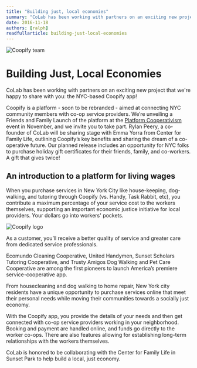```yaml
---
title: "Building just, local economies"
summary: "CoLab has been working with partners on an exciting new project that we're happy to share with you: the NYC-based Coopify app!"
date: 2016-11-18
authors: [ralph]
readfullarticle: building-just-local-economies
---
```

<img src="/assets/img/blog/coopify-team.jpg" class="center-element" alt="Coopify team" />

# Building Just, Local Economies

CoLab has been working with partners on an exciting new project that we're happy to share with you: the NYC-based Coopify app!

Coopify is a platform - soon to be rebranded - aimed at connecting NYC community members with co-op service providers.  We’re unveiling a Friends and Family Launch of the platform at the <a href="http://platformcoop.net/2016">Platform Cooperativism</a> event in November, and we invite you to take part. Rylan Peery, a co-founder of CoLab will be sharing stage with Emma Yorra from Center for Family Life, outlining Coopify’s key benefits and sharing the dream of a co-operative future. Our planned release includes an opportunity for NYC folks to purchase holiday gift certificates for their friends, family, and co-workers.  A gift that gives twice!

## An introduction to a platform for living wages

When you purchase services in New York City like house-keeping, dog-walking, and tutoring through Coopify (vs. Handy, Task Rabbit, etc), you contribute a maximum percentage of your service cost to the workers themselves, supporting an important economic justice initiative for local providers.  Your dollars go into workers' pockets. 

<img src="/assets/img/blog/coopify.png" class="center-element" alt="Coopify logo" />

As a customer, you’ll receive a better quality of service and greater care from dedicated service professionals.

Ecomundo Cleaning Cooperative, United Handymen, Sunset Scholars Tutoring Cooperative, and Trusty Amigos Dog Walking and Pet Care Cooperative are among the first pioneers to launch America’s premiere service-cooperative app.

From housecleaning and dog walking to home repair, New York city residents have a unique opportunity to purchase services online that meet their personal needs while moving their communities towards a socially just economy.    

With the Coopify app, you provide the details of your needs and then get connected with co-op service providers working in your neighborhood. Booking and payment are handled online, and funds go directly to the worker co-ops.  There are also features allowing for establishing long-term relationships with the workers themselves.
 
CoLab is honored to be collaborating with the Center for Family Life in Sunset Park to help build a local, just economy.